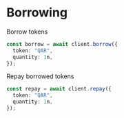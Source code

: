 # Borrowing

Borrow tokens

```typescript
const borrow = await client.borrow({
  token: "QAR",
  quantity: 1n,
});
```

Repay borrowed tokens

```typescript
const repay = await client.repay({
  token: "QAR",
  quantity: 1n,
});
```
